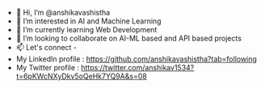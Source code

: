 - 👋 Hi, I’m @anshikavashistha
- 👀 I’m interested in AI and Machine Learning
- 🌱 I’m currently learning Web Development
- 💞️ I’m looking to collaborate on AI-ML based and API based projects
- 📫 Let's connect - 
-    My LinkedIn profile : https://github.com/anshikavashistha?tab=following
-    My Twitter profile :   https://twitter.com/anshikav1534?t=6pKWcNXyDkv5oQeHk7YQ9A&s=08
<!---
anshikavashistha/anshikavashistha is a ✨ special ✨ repository because its `README.md` (this file) appears on your GitHub profile.
You can click the Preview link to take a look at your changes.
--->
